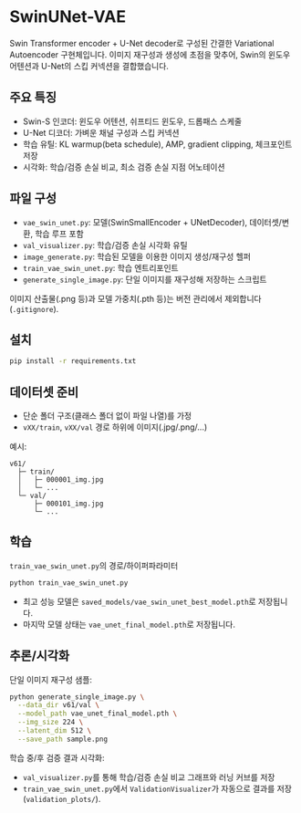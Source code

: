# SwinUNet-VAE

Swin Transformer encoder + U-Net decoder로 구성된 간결한 Variational Autoencoder 구현체입니다. 이미지 재구성과 생성에 초점을 맞추어, Swin의 윈도우 어텐션과 U-Net의 스킵 커넥션을 결합했습니다.

## 주요 특징
- Swin-S 인코더: 윈도우 어텐션, 쉬프티드 윈도우, 드롭패스 스케줄
- U-Net 디코더: 가벼운 채널 구성과 스킵 커넥션
- 학습 유틸: KL warmup(beta schedule), AMP, gradient clipping, 체크포인트 저장
- 시각화: 학습/검증 손실 비교, 최소 검증 손실 지점 어노테이션

## 파일 구성
- `vae_swin_unet.py`: 모델(SwinSmallEncoder + UNetDecoder), 데이터셋/변환, 학습 루프 포함
- `val_visualizer.py`: 학습/검증 손실 시각화 유틸
- `image_generate.py`: 학습된 모델을 이용한 이미지 생성/재구성 헬퍼
- `train_vae_swin_unet.py`: 학습 엔트리포인트
- `generate_single_image.py`: 단일 이미지를 재구성해 저장하는 스크립트

이미지 산출물(.png 등)과 모델 가중치(.pth 등)는 버전 관리에서 제외합니다(`.gitignore`).

## 설치
```bash
pip install -r requirements.txt
```

## 데이터셋 준비
- 단순 폴더 구조(클래스 폴더 없이 파일 나열)를 가정
- `vXX/train`, `vXX/val` 경로 하위에 이미지(.jpg/.png/...) 

예시:
```text
v61/
  ├─ train/
  │   ├─ 000001_img.jpg
  │   └─ ...
  └─ val/
      ├─ 000101_img.jpg
      └─ ...
```

## 학습
`train_vae_swin_unet.py`의 경로/하이퍼파라미터
```bash
python train_vae_swin_unet.py
```
- 최고 성능 모델은 `saved_models/vae_swin_unet_best_model.pth`로 저장됩니다.
- 마지막 모델 상태는 `vae_unet_final_model.pth`로 저장됩니다.

## 추론/시각화
단일 이미지 재구성 샘플:
```bash
python generate_single_image.py \
  --data_dir v61/val \
  --model_path vae_unet_final_model.pth \
  --img_size 224 \
  --latent_dim 512 \
  --save_path sample.png
```

학습 중/후 검증 결과 시각화:
- `val_visualizer.py`를 통해 학습/검증 손실 비교 그래프와 러닝 커브를 저장
- `train_vae_swin_unet.py`에서 `ValidationVisualizer`가 자동으로 결과를 저장(`validation_plots/`).
